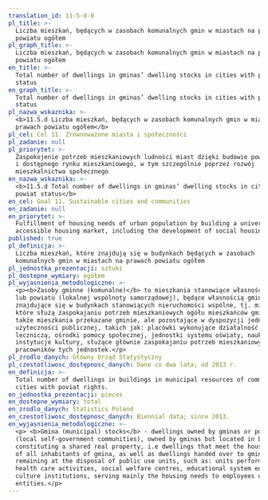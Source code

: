 ```yaml
---
translation_id: 11-5-d-0
pl_title: >-
  Liczba mieszkań, będących w zasobach komunalnych gmin w miastach na prawach
  powiatu ogółem
pl_graph_title: >-
  Liczba mieszkań, będących w zasobach komunalnych gmin w miastach na prawach
  powiatu ogółem
en_title: >-
  Total number of dwellings in gminas’ dwelling stocks in cities with powiat
  status
en_graph_title: >-
  Total number of dwellings in gminas’ dwelling stocks in cities with powiat
  status
pl_nazwa_wskaznika: >-
  <b>11.5.d Liczba mieszkań, będących w zasobach komunalnych gmin w miastach na
  prawach powiatu ogółem</b>
pl_cel: Cel 11. Zrównoważone miasta i społeczności
pl_zadanie: null
pl_priorytet: >-
  Zaspokojenie potrzeb mieszkaniowych ludności miast dzięki budowie powszechnego
  i dostępnego rynku mieszkaniowego, w tym szczególnie poprzez rozwój
  mieszkalnictwa społecznego
en_nazwa_wskaznika: >-
  <b>11.5.d Total number of dwellings in gminas’ dwelling stocks in cities with
  powiat status</b>
en_cel: Goal 11. Sustainable cities and communities
en_zadanie: null
en_priorytet: >-
  Fulfillment of housing needs of urban population by building a universal and
  accessible housing market, including the development of social housing
published: true
pl_definicja: >-
  Liczba mieszkań, które znajdują się w budynkach będących w zasobach
  komunalnych gmin w miastach na prawach powiatu ogółem
pl_jednostka_prezentacji: sztuki
pl_dostepne_wymiary: ogółem
pl_wyjasnienia_metodologiczne: >-
  <p><b>Zasoby gminne (komunalne)</b> to mieszkania stanowiące własność gminy
  lub powiatu (lokalnej wspólnoty samorządowej), będące własnością gminy, ale
  znajdujące się w budynkach stanowiących nieruchomości wspólne, tj. mieszkania,
  które służą zaspokajaniu potrzeb mieszkaniowych ogółu mieszkańców gminy, a
  także mieszkania przekazane gminie, ale pozostające w dyspozycji jednostek
  użyteczności publicznej, takich jak: placówki wykonujące działalność
  leczniczą, ośrodki pomocy społecznej, jednostki systemu oświaty, nauki,
  instytucje kultury, służące głównie zaspokajaniu potrzeb mieszkaniowych
  pracowników tych jednostek.</p>
pl_zrodlo_danych: Główny Urząd Statystyczny
pl_czestotliwosc_dostępnosc_danych: Dane co dwa lata; od 2013 r.
en_definicja: >-
  Total number of dwellings in buildings in municipal resources of communes in
  cities with poviat rights.
en_jednostka_prezentacji: pieces
en_dostepne_wymiary: total
en_zrodlo_danych: Statistics Poland
en_czestotliwosc_dostępnosc_danych: Biennial data; since 2013.
en_wyjasnienia_metodologiczne: >-
  <p> <b>Gmina (municipal) stocks</b> - dwellings owned by gminas or powiats
  (local self-government communities), owned by gminas but located in buildings
  constituting a shared real property, i.e dwellings that meet the housing needs
  of all inhabitants of gmina, as well as dwellings handed over to gminas, but
  remaining at the disposal of public use units, such as: units performing
  health care activities, social welfare centres, educational system entities,
  culture institutions, serving mainly the housing needs to employees of these
  entities.</p>
---
```

